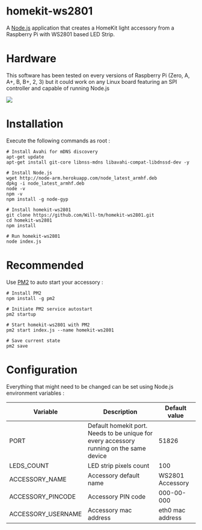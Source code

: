 # homekit-ws2801

A [Node.js](https://github.com/nodejs/node) application that creates a HomeKit light accessory from a Raspberry Pi with WS2801 based LED Strip.


Hardware
============

This software has been tested on every versions of Raspberry Pi (Zero, A, A+, B, B+, 2, 3) but it could work on any Linux board featuring an SPI controller and capable of running Node.js

![](https://cloud.githubusercontent.com/assets/1313292/23364532/bb95372e-fcff-11e6-93f9-bed7bbf7a5f7.png)


Installation
============

Execute the following commands as root :

    # Install Avahi for mDNS discovery
    apt-get update
    apt-get install git-core libnss-mdns libavahi-compat-libdnssd-dev -y

    # Install Node.js
    wget http://node-arm.herokuapp.com/node_latest_armhf.deb
    dpkg -i node_latest_armhf.deb
    node -v
    npm -v
    npm install -g node-gyp 

    # Install homekit-ws2801
    git clone https://github.com/Will-tm/homekit-ws2801.git
    cd homekit-ws2801
    npm install
    
    # Run homekit-ws2801
    node index.js


Recommended
===========

Use [PM2](https://github.com/Unitech/pm2) to auto start your accessory :

    # Install PM2
    npm install -g pm2
    
    # Initiate PM2 service autostart
    pm2 startup
    
    # Start homekit-ws2801 with PM2
    pm2 start index.js --name homekit-ws2801
    
    # Save current state
    pm2 save


Configuration
=============

Everything that might need to be changed can be set using Node.js environment variables :

| Variable | Description | Default value |
| --- | --- | --- |
| PORT | Default homekit port. Needs to be unique for every accessory running on the same device | 51826 |
| LEDS_COUNT | LED strip pixels count | 100 |
| ACCESSORY_NAME | Accessory default name | WS2801 Accessory |
| ACCESSORY_PINCODE | Accessory PIN code | 000-00-000 |
| ACCESSORY_USERNAME | Accessory mac address | eth0 mac address |
